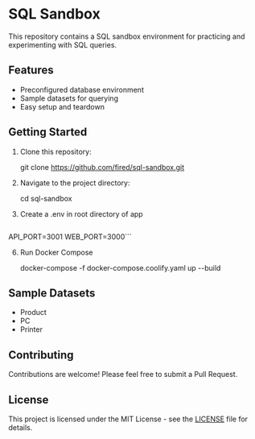 
# SQL Sandbox

This repository contains a SQL sandbox environment for practicing and experimenting with SQL queries.

## Features

- Preconfigured database environment
- Sample datasets for querying
- Easy setup and teardown

## Getting Started

1. Clone this repository:
   
   git clone https://github.com/fired/sql-sandbox.git

   
2. Navigate to the project directory:
   
   cd sql-sandbox

   
4. Create a .env in root directory of app
   ```NEXT_PUBLIC_SERVER_URL=http://localhost:3001
API_PORT=3001
WEB_PORT=3000```

   
6. Run Docker Compose

   docker-compose -f docker-compose.coolify.yaml up --build


## Sample Datasets

- Product
- PC
- Printer

## Contributing

Contributions are welcome! Please feel free to submit a Pull Request.

## License

This project is licensed under the MIT License - see the [LICENSE](LICENSE) file for details.
